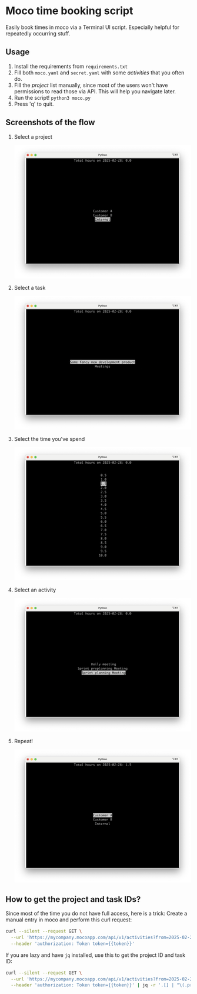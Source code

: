 # Moco time booking script

Easily book times in moco via a Terminal UI script.
Especially helpful for repeatedly occurring stuff.

## Usage

1. Install the requirements from `requirements.txt`
2. Fill both `moco.yaml` and `secret.yaml` with some _activities_ that you often do.
3. Fill the _project_ list manually, since most of the users won't have permissions to read those via API. This will help you navigate later.
4. Run the script! `python3 moco.py`
5. Press 'q' to quit.

## Screenshots of the flow

1. Select a project

    ![select a project](images/step1.png)

2. Select a task

    ![select a task](images/step2.png)

3. Select the time you've spend

    ![select time spend](images/step3.png)

4. Select an activity

    ![select an activity](images/step4.png)

5. Repeat!

    ![repeat](images/repeat.png)

## How to get the project and task IDs?

Since most of the time you do not have full access, here is a trick: Create a manual entry in moco and perform this curl request:

```sh
curl --silent --request GET \
  --url 'https://mycompany.mocoapp.com/api/v1/activities?from=2025-02-28&to=2025-02-28' \
  --header 'authorization: Token token={{token}}'
```

If you are lazy and have `jq` installed, use this to get the project ID and task ID:

```sh
curl --silent --request GET \
  --url 'https://mycompany.mocoapp.com/api/v1/activities?from=2025-02-28&to=2025-02-28' \
  --header 'authorization: Token token={{token}}' | jq -r '.[] | "\(.project.id) \(.project.name) \(.task.id) \(.task.name)"'
```
